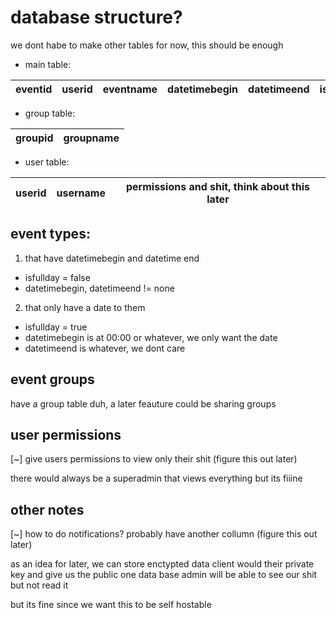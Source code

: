 # database structure?

we dont habe to make other tables for now, this should be enough

- main table:

| eventid | userid | eventname | datetimebegin | datetimeend | isfullday | groupid |
| ------- | ------ | --------- | ------------- | ----------- | --------- | ------- |


- group table:

| groupid | groupname |
| ------- | --------- |


- user table:

| userid | username | permissions and shit, think about this later |
| ------ | -------- | -------------------------------------------- |


## event types: 

1. that have datetimebegin and datetime end
- isfullday = false
- datetimebegin, datetimeend != none

2. that only have a date to them 
- isfullday = true
- datetimebegin is at 00:00 or whatever, we only want the date
- datetimeend is whatever, we dont care

## event groups

have a group table duh, a later feauture could be sharing groups

## user permissions

[~] give users permissions to view only their shit (figure this out later)

there would always be a superadmin that views everything but its fiiine

## other notes

[~] how to do notifications? probably have another collumn (figure this out later)

as an idea for later, we can store enctypted data
client would their private key and give us the public one
data base admin will be able to see our shit but not read it

but its fine since we want this to be self hostable
